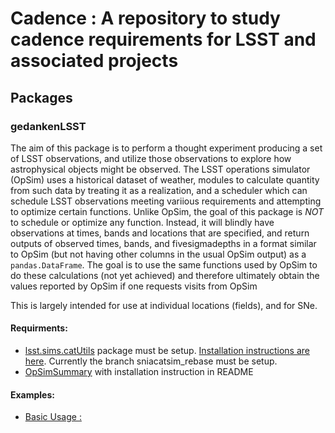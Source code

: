 # Cadence :  A repository to study cadence requirements for LSST and associated projects

## Packages

### gedankenLSST
The aim of this package is to perform a thought experiment producing a set of LSST observations, and utilize those observations to explore how astrophysical objects might be observed. The LSST operations simulator (OpSim) uses a historical dataset of weather, modules to calculate quantity from such data by treating it as a realization, and a scheduler which can schedule LSST observations meeting variious requirements and attempting to optimize certain functions. Unlike OpSim, the goal of this package is *NOT* to schedule or optimize any function. Instead, it will blindly have observations at times, bands and locations that are specified, and return outputs of observed times, bands, and fivesigmadepths in a format similar to OpSim (but not having other columns in the usual OpSim output) as a `pandas.DataFrame`. The goal is to use the same functions used by OpSim to do these calculations (not yet achieved) and therefore ultimately obtain the values reported by OpSim if one requests visits from OpSim 

This is largely intended for use at individual locations (fields), and for SNe. 

#### Requirments:
- [lsst.sims.catUtils](https://github.com/lsst/sims_catUtils) package must be setup. [Installation instructions are here](https://confluence.lsstcorp.org/display/SIM/Catalogs+and+MAF). Currently the branch sniacatsim_rebase must be setup.
- [OpSimSummary](https://github.com/rbiswas4/OpSimSummary) with installation instruction in README
#### Examples:

- [Basic Usage :](./examples/using_gedankenLSST.ipynb) 
